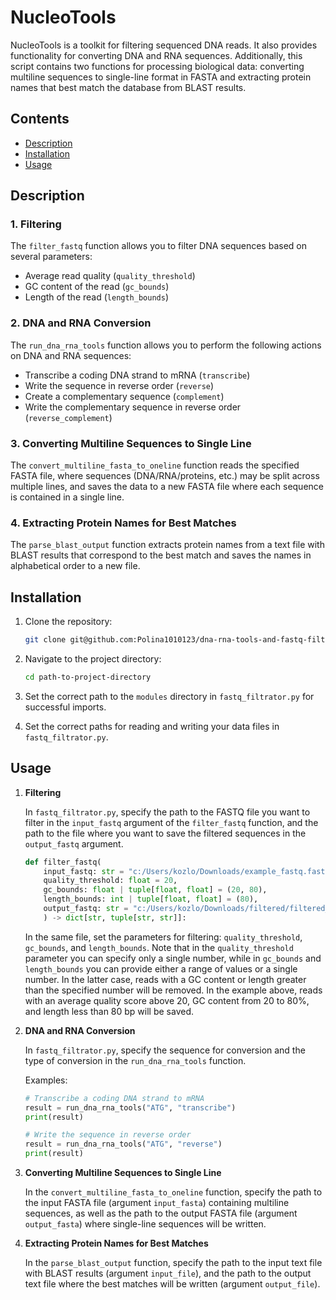 # NucleoTools

NucleoTools is a toolkit for filtering sequenced DNA reads. It also provides functionality for converting DNA and RNA sequences. Additionally, this script contains two functions for processing biological data: converting multiline sequences to single-line format in FASTA and extracting protein names that best match the database from BLAST results.

## Contents
- [Description](#description)
- [Installation](#installation)
- [Usage](#usage)

## Description

### 1. Filtering
The `filter_fastq` function allows you to filter DNA sequences based on several parameters:
- Average read quality (`quality_threshold`)
- GC content of the read (`gc_bounds`)
- Length of the read (`length_bounds`)

### 2. DNA and RNA Conversion
The `run_dna_rna_tools` function allows you to perform the following actions on DNA and RNA sequences:
- Transcribe a coding DNA strand to mRNA (`transcribe`)
- Write the sequence in reverse order (`reverse`)
- Create a complementary sequence (`complement`)
- Write the complementary sequence in reverse order (`reverse_complement`)

### 3. Converting Multiline Sequences to Single Line
The `convert_multiline_fasta_to_oneline` function reads the specified FASTA file, where sequences (DNA/RNA/proteins, etc.) may be split across multiple lines, and saves the data to a new FASTA file where each sequence is contained in a single line.

### 4. Extracting Protein Names for Best Matches
The `parse_blast_output` function extracts protein names from a text file with BLAST results that correspond to the best match and saves the names in alphabetical order to a new file.

## Installation

1. Clone the repository:
    ```bash
    git clone git@github.com:Polina1010123/dna-rna-tools-and-fastq-filtrator.git
    ```

2. Navigate to the project directory:
    ```bash
    cd path-to-project-directory
    ```

3. Set the correct path to the `modules` directory in `fastq_filtrator.py` for successful imports.

4. Set the correct paths for reading and writing your data files in `fastq_filtrator.py`.

## Usage

1. **Filtering**
   
   In `fastq_filtrator.py`, specify the path to the FASTQ file you want to filter in the `input_fastq` argument of the `filter_fastq` function, and the path to the file where you want to save the filtered sequences in the `output_fastq` argument.
    
    ```python
    def filter_fastq(
        input_fastq: str = "c:/Users/kozlo/Downloads/example_fastq.fastq",
        quality_threshold: float = 20,
        gc_bounds: float | tuple[float, float] = (20, 80),
        length_bounds: int | tuple[float, float] = (80),
        output_fastq: str = "c:/Users/kozlo/Downloads/filtered/filtered_sequences.fastq",
        ) -> dict[str, tuple[str, str]]:
    ```
   
   In the same file, set the parameters for filtering: `quality_threshold`, `gc_bounds`, and `length_bounds`. 
   Note that in the `quality_threshold` parameter you can specify only a single number, while in `gc_bounds` and `length_bounds` you can provide either a range of values or a single number. In the latter case, reads with a GC content or length greater than the specified number will be removed. 
   In the example above, reads with an average quality score above 20, GC content from 20 to 80%, and length less than 80 bp will be saved.

2. **DNA and RNA Conversion**

   In `fastq_filtrator.py`, specify the sequence for conversion and the type of conversion in the `run_dna_rna_tools` function.
   
   Examples:
    ```python
    # Transcribe a coding DNA strand to mRNA
    result = run_dna_rna_tools("ATG", "transcribe")
    print(result)
    ```
    ```python
    # Write the sequence in reverse order
    result = run_dna_rna_tools("ATG", "reverse")
    print(result)
    ```

3. **Converting Multiline Sequences to Single Line**

    In the `convert_multiline_fasta_to_oneline` function, specify the path to the input FASTA file (argument `input_fasta`) containing multiline sequences, as well as the path to the output FASTA file (argument `output_fasta`) where single-line sequences will be written.

4. **Extracting Protein Names for Best Matches**

    In the `parse_blast_output` function, specify the path to the input text file with BLAST results (argument `input_file`), and the path to the output text file where the best matches will be written (argument `output_file`).
